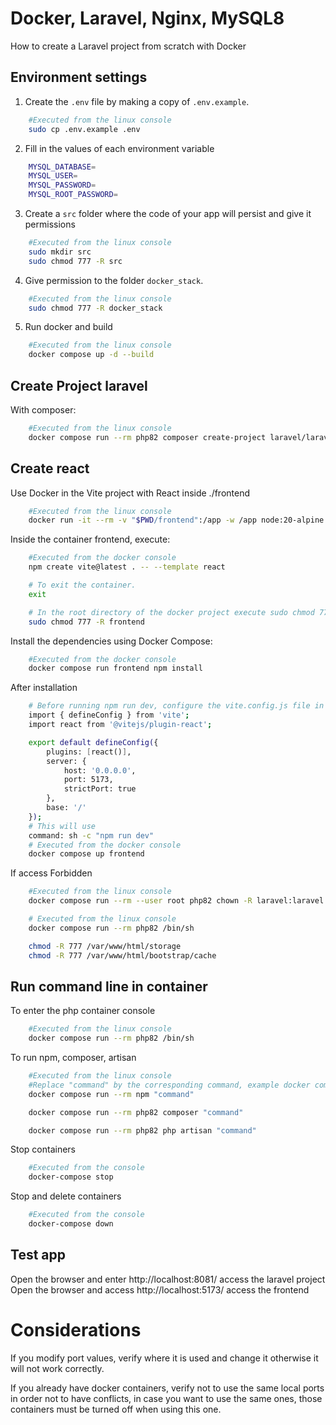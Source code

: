 # Docker, Laravel, Nginx, MySQL8

How to create a Laravel project from scratch with Docker

## Environment settings

1. Create the `.env` file by making a copy of `.env.example`.

```bash
    #Executed from the linux console
    sudo cp .env.example .env
```

2. Fill in the values of each environment variable

```bash
    MYSQL_DATABASE=
    MYSQL_USER=
    MYSQL_PASSWORD=
    MYSQL_ROOT_PASSWORD=
```

3. Create a `src` folder where the code of your app will persist and give it permissions

```bash
    #Executed from the linux console
    sudo mkdir src
    sudo chmod 777 -R src
```

4. Give permission to the folder `docker_stack`.

```bash
    #Executed from the linux console
    sudo chmod 777 -R docker_stack
```

5. Run docker and build

```bash
    #Executed from the linux console
    docker compose up -d --build
```
## Create Project  laravel 
With composer:

```bash
    #Executed from the linux console
    docker compose run --rm php82 composer create-project laravel/laravel .
```

## Create react 
Use Docker in the Vite project with React inside ./frontend

```bash
    #Executed from the linux console
    docker run -it --rm -v "$PWD/frontend":/app -w /app node:20-alpine sh

```

Inside the container frontend, execute:

```bash
    #Executed from the docker console
    npm create vite@latest . -- --template react

    # To exit the container.
    exit

    # In the root directory of the docker project execute sudo chmod 777 -R frontend
    sudo chmod 777 -R frontend

```

Install the dependencies using Docker Compose:


```bash
    #Executed from the docker console
    docker compose run frontend npm install

```

After installation

```bash
    # Before running npm run dev, configure the vite.config.js file in the root directory of the frontend container. It should look like this
    import { defineConfig } from 'vite';
    import react from '@vitejs/plugin-react';

    export default defineConfig({
        plugins: [react()],
        server: {
            host: '0.0.0.0',
            port: 5173,
            strictPort: true
        },
        base: '/'
    });
    # This will use
    command: sh -c "npm run dev"
    # Executed from the docker console
    docker compose up frontend

```
If access Forbidden

```bash
    #Executed from the linux console
    docker compose run --rm --user root php82 chown -R laravel:laravel /var/www/html

    # Executed from the linux console
    docker compose run --rm php82 /bin/sh

    chmod -R 777 /var/www/html/storage
    chmod -R 777 /var/www/html/bootstrap/cache

```

## Run command line in container

To enter the php container console

```bash
    #Executed from the linux console
    docker compose run --rm php82 /bin/sh
```

To run npm, composer, artisan

```bash
    #Executed from the linux console
    #Replace "command" by the corresponding command, example docker compose run --rm php82 php artisan list
    docker compose run --rm npm "command"

    docker compose run --rm php82 composer "command"

    docker compose run --rm php82 php artisan "command"
```
Stop containers

```bash
    #Executed from the console
    docker-compose stop

```

Stop and delete containers

```bash
    #Executed from the console
    docker-compose down

```
## Test app

Open the browser and enter http://localhost:8081/ access the laravel project
Open the browser and access http://localhost:5173/ access the frontend
# Considerations

If you modify port values, verify where it is used and change it otherwise it will not work correctly.

If you already have docker containers, verify not to use the same local ports in order not to have conflicts, in case you want to use the same ones, those containers must be turned off when using this one.
